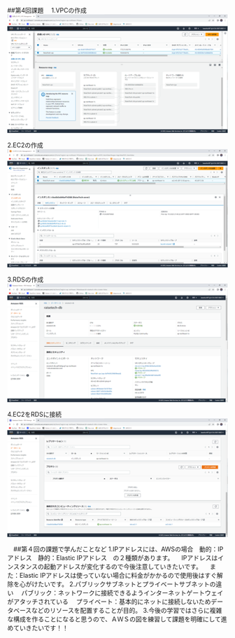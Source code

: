 ##第4回課題
　1.VPCの作成
　![VPC](images/VPC.png)

 2.EC2の作成
　![EC2](images/EC2.png)

 3.RDSの作成
　![RDS](images/RDS.png)
 
 4.EC2をRDSに接続
　![EC2に接続](images/.png)

　##第４回の課題で学んだことなど
 1.IPアドレスには、AWSの場合　動的：IPアドレス　静的：Elastic IPアドレス　の２種類があります。
　IPアドレスはインスタンスの起動アドレスが変化するので今後注意していきたいです。
　また：Elastic IPアドレスは使っていない場合に料金がかかるので使用後はすぐ解除を心がけたいです。
 2.パブリックサブネットとプライベートサブネットの違い
　パブリック：ネットワークに接続できるようインターネットゲートウェイがアタッチされている
　プライベート：基本的にネットに接続しないためデータベースなどのリソースを配置することが目的。
 3.今後の学習ではさらに複雑な構成を作ることになると思うので、ＡＷＳの図を練習して課題を明確にして進めていきたいです！！ 
